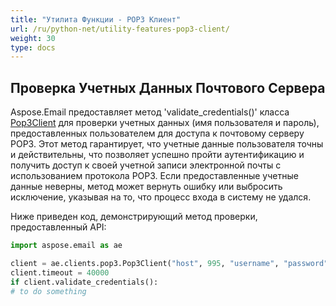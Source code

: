```yaml
---
title: "Утилита Функции - POP3 Клиент"
url: /ru/python-net/utility-features-pop3-client/
weight: 30
type: docs
---
```


## **Проверка Учетных Данных Почтового Серверa**

Aspose.Email предоставляет метод 'validate_credentials()' класса [Pop3Client](https://reference.aspose.com/email/python-net/aspose.email.clients.pop3/pop3client/#pop3client-class) для проверки учетных данных (имя пользователя и пароль), предоставленных пользователем для доступа к почтовому серверу POP3. Этот метод гарантирует, что учетные данные пользователя точны и действительны, что позволяет успешно пройти аутентификацию и получить доступ к своей учетной записи электронной почты с использованием протокола POP3. Если предоставленные учетные данные неверны, метод может вернуть ошибку или выбросить исключение, указывая на то, что процесс входа в систему не удался.

Ниже приведен код, демонстрирующий метод проверки, предоставленный API:

```py
import aspose.email as ae

client = ae.clients.pop3.Pop3Client("host", 995, "username", "password", ae.clients.SecurityOptions.AUTO)
client.timeout = 40000
if client.validate_credentials():
# to do something
```